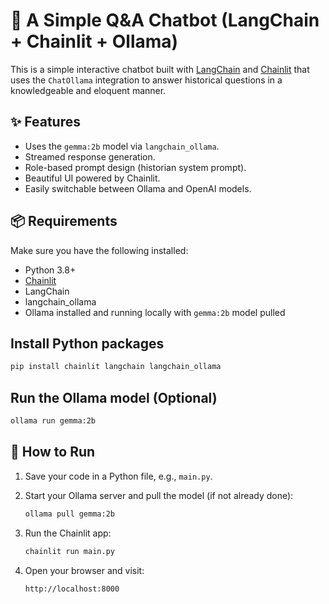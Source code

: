 # 🧠 A Simple Q&A Chatbot (LangChain + Chainlit + Ollama)

This is a simple interactive chatbot built with [LangChain](https://www.langchain.com/) and [Chainlit](https://www.chainlit.io/) that uses the `ChatOllama` integration to answer historical questions in a knowledgeable and eloquent manner.

## ✨ Features

- Uses the `gemma:2b` model via `langchain_ollama`.
- Streamed response generation.
- Role-based prompt design (historian system prompt).
- Beautiful UI powered by Chainlit.
- Easily switchable between Ollama and OpenAI models.

## 📦 Requirements

Make sure you have the following installed:

- Python 3.8+
- [Chainlit](https://docs.chainlit.io/installation)
- LangChain
- langchain_ollama
- Ollama installed and running locally with `gemma:2b` model pulled

## Install Python packages
```bash
pip install chainlit langchain langchain_ollama
```

## Run the Ollama model  (Optional)
```bash
ollama run gemma:2b
```

## 🚀 How to Run

1. Save your code in a Python file, e.g., `main.py`.

2. Start your Ollama server and pull the model (if not already done):

    ```bash
    ollama pull gemma:2b
    ```

3. Run the Chainlit app:

    ```bash
    chainlit run main.py
    ```

4. Open your browser and visit:

    ```text
    http://localhost:8000
    ```

